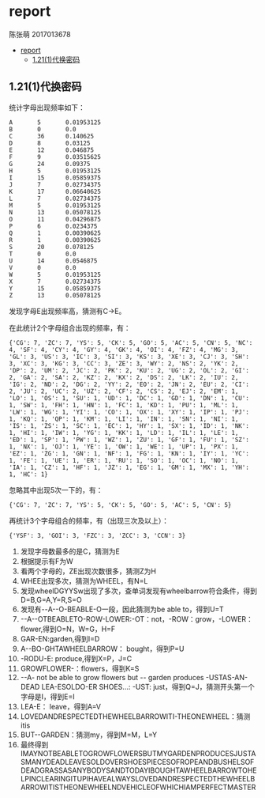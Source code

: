 # report

陈张萌 2017013678

- [report](#report)
  - [1.21(1)代换密码](#1211代换密码)

## 1.21(1)代换密码

统计字母出现频率如下：

```
A       5       0.01953125
B       0       0.0
C       36      0.140625
D       8       0.03125
E       12      0.046875
F       9       0.03515625
G       24      0.09375
H       5       0.01953125
I       15      0.05859375
J       7       0.02734375
K       17      0.06640625
L       7       0.02734375
M       5       0.01953125
N       13      0.05078125
O       11      0.04296875
P       6       0.0234375
Q       1       0.00390625
R       1       0.00390625
S       20      0.078125
T       0       0.0
U       14      0.0546875
V       0       0.0
W       5       0.01953125
X       7       0.02734375
Y       15      0.05859375
Z       13      0.05078125
```

发现字母E出现频率高，猜测有C->E。

在此统计2个字母组合出现的频率，有：

```
{'CG': 7, 'ZC': 7, 'YS': 5, 'CK': 5, 'GO': 5, 'AC': 5, 'CN': 5, 'NC': 4, 'SF': 4, 'CY': 4, 'GY': 4, 'GK': 4, 'OI': 4, 'FZ': 4, 'MG': 3, 'GL': 3, 'US': 3, 'IC': 3, 'SI': 3, 'KS': 3, 'XE': 3, 'CJ': 3, 'SH': 3, 'XC': 3, 'KG': 3, 'CC': 3, 'ZE': 3, 'WY': 2, 'NS': 2, 'YK': 2, 'DP': 2, 'UM': 2, 'JC': 2, 'PK': 2, 'KU': 2, 'UG': 2, 'OL': 2, 'GI': 2, 'GA': 2, 'SA': 2, 'KZ': 2, 'KX': 2, 'DS': 2, 'LK': 2, 'IU': 2, 'IG': 2, 'ND': 2, 'DG': 2, 'YY': 2, 'EO': 2, 'JN': 2, 'EU': 2, 'CI': 2, 'JU': 2, 'UC': 2, 'UZ': 2, 'CF': 2, 'CS': 2, 'EJ': 2, 'EM': 1, 'LO': 1, 'OS': 1, 'SU': 1, 'UD': 1, 'DC': 1, 'GD': 1, 'DN': 1, 'CU': 1, 'SW': 1, 'FH': 1, 'HN': 1, 'FC': 1, 'KD': 1, 'PU': 1, 'ML': 1, 'LW': 1, 'WG': 1, 'YI': 1, 'CO': 1, 'OX': 1, 'XY': 1, 'IP': 1, 'PJ': 1, 'KQ': 1, 'QP': 1, 'KM': 1, 'LI': 1, 'IN': 1, 'SN': 1, 'NI': 1, 'IS': 1, 'ZS': 1, 'SC': 1, 'EC': 1, 'HY': 1, 'SX': 1, 'ID': 1, 'NK': 1, 'HI': 1, 'IW': 1, 'YG': 1, 'KK': 1, 'LD': 1, 'IL': 1, 'LE': 1, 'ED': 1, 'SP': 1, 'PW': 1, 'WZ': 1, 'ZU': 1, 'GF': 1, 'FU': 1, 'SZ': 1, 'NX': 1, 'OJ': 1, 'YE': 1, 'OW': 1, 'WE': 1, 'UP': 1, 'PX': 1, 'EZ': 1, 'ZG': 1, 'GN': 1, 'NF': 1, 'FG': 1, 'KN': 1, 'IY': 1, 'YC': 1, 'FE': 1, 'UE': 1, 'ER': 1, 'RU': 1, 'SO': 1, 'OC': 1, 'NO': 1, 'IA': 1, 'CZ': 1, 'HF': 1, 'JZ': 1, 'EG': 1, 'GM': 1, 'MX': 1, 'YH': 1, 'HC': 1}
```

忽略其中出现5次一下的，有：

```
{'CG': 7, 'ZC': 7, 'YS': 5, 'CK': 5, 'GO': 5, 'AC': 5, 'CN': 5}
```

再统计3个字母组合的频率，有（出现三次及以上）：

```
{'YSF': 3, 'GOI': 3, 'FZC': 3, 'ZCC': 3, 'CCN': 3}
```

1. 发现字母数最多的是C，猜测为E
2. 根据提示有F为W
3. 看两个字母的，ZE出现次数很多，猜测Z为H
4. WHEE出现多次，猜测为WHEEL，有N=L
5. 发现wheelDGYYSw出现了多次，查单词发现有wheelbarrow符合条件，得到D=B,G=A,Y=R,S=O
6. 发现有--A--O-BEABLE-O一段，因此猜测为be able to，得到U=T
7. --A--OTBEABLETO-ROW-LOWER:-OT：not，-ROW：grow，-LOWER：flower,得到O=N，W=G，H=F
8. GAR-EN:garden,得到I=D
9. A--BO-GHTAWHEELBARROW： bought，得到P=U
10. -RODU-E: produce,得到X=P，J=C
11. GROWFLOWER-：flowers，得到K=S
12. --A- not be able to grow flowers but -- garden produces -USTAS-AN- DEAD LEA-ESOLDO-ER SHOES...: -UST: just，得到Q=J，猜测开头第一个字母是I，得到E=I
13. LEA-E： leave，得到A=V
14. LOVEDANDRESPECTEDTHEWHEELBARROWITI-THEONEWHEEL：猜测itis
15. BUT--GARDEN：猜测my，得到M=M，L=Y
16. 最终得到IMAYNOTBEABLETOGROWFLOWERSBUTMYGARDENPRODUCESJUSTASMANYDEADLEAVESOLDOVERSHOESPIECESOFROPEANDBUSHELSOFDEADGRASSASANYBODYSANDTODAYIBOUGHTAWHEELBARROWTOHELPINCLEARINGITUPIHAVEALWAYSLOVEDANDRESPECTEDTHEWHEELBARROWITISTHEONEWHEELNDVEHICLEOFWHICHIAMPERFECTMASTER